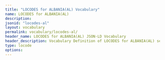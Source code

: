 ```yaml
---
title: "LOCODES for ALBANIA(AL) Vocabulary"
name: LOCODES for ALBANIA(AL) 
description: 
jsonid: "locodes-al"
layout: vocabulary
permalink: vocabulary/locodes-al/
header_name: LOCODES for ALBANIA(AL) JSON-LD Vocabulary
header_description: Vocabulary Definition of LOCODES for ALBANIA(AL) semantics in HTML format. JSON-LD format is available at [locodes-al.jsonld](https://edi3.org/vocabulary/locodes-al.jsonld)
type: locode
options:
---
```

